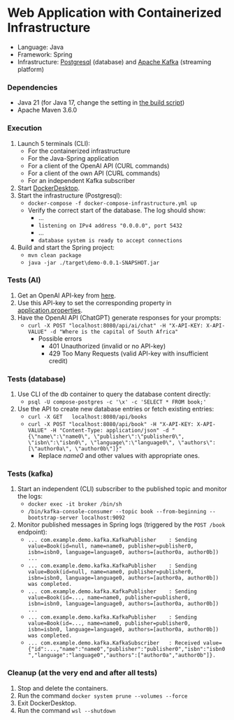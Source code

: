 # Web Application with Containerized Infrastructure
- Language: Java
- Framework: Spring
- Infrastructure: [Postgresql](https://www.postgresql.org/) (database) and [Apache Kafka](https://kafka.apache.org/) (streaming platform)

### Dependencies
- Java 21 (for Java 17, change the setting in [the build script](./pom.xml))
- Apache Maven 3.6.0

### Execution
1. Launch 5 terminals (CLI):
    - For the containerized infrastructure
    - For the Java-Spring application
    - For a client of the OpenAI API (CURL commands)
    - For a client of the own API (CURL commands)
    - For an independent Kafka subscriber
2. Start [DockerDesktop](https://www.docker.com/products/docker-desktop/).
3. Start the infrastructure (Postgresql):
    - ```docker-compose -f docker-compose-infrastructure.yml up```
    - Verify the correct start of the database. The log should show:
        - ...
        - ```listening on IPv4 address "0.0.0.0", port 5432```
        - ...
        - ```database system is ready to accept connections```
4. Build and start the Spring project:
    - ```mvn clean package```
    - ```java -jar ./target\demo-0.0.1-SNAPSHOT.jar```

### Tests (AI)
1. Get an OpenAI API-key from [here](https://platform.openai.com/api-keys).
2. Use this API-key to set the corresponding property in [application.properties](./src/main/resources/application.properties).
3. Have the OpenAI API (ChatGPT) generate responses for your prompts:
    - ```curl -X POST "localhost:8080/api/ai/chat" -H "X-API-KEY: X-API-VALUE" -d "Where is the capital of South Africa"```
        - Possible errors
            - 401 Unauthorized (invalid or no API-key) 
            - 429 Too Many Requests (valid API-key with insufficient credit) 

### Tests (database)
1. Use CLI of the db container to query the database content directly:
    - ```psql -U compose-postgres -c '\x' -c 'SELECT * FROM book;'```
2. Use the API to create new database entries or fetch existing entries:
    - ```curl -X GET   localhost:8080/api/books```
    - ```curl -X POST "localhost:8080/api/book" -H "X-API-KEY: X-API-VALUE" -H "Content-Type: application/json" -d "{\"name\":\"name0\", \"publisher\":\"publisher0\", \"isbn\":\"isbn0\", \"language\":\"language0\", \"authors\":[\"author0a\", \"author0b\"]}"```
        - Replace <i>name0</i> and other values with appropriate ones.

### Tests (kafka)
1. Start an independent (CLI) subscriber to the published topic and monitor the logs:
    - ```docker exec -it broker /bin/sh```
    - ```/bin/kafka-console-consumer --topic book --from-beginning --bootstrap-server localhost:9092```
2. Monitor published messages in Spring logs (triggered by the ```POST /book``` endpoint):
    - ```... com.example.demo.kafka.KafkaPublisher    : Sending value=Book(id=null, name=name0, publisher=publisher0, isbn=isbn0, language=language0, authors=[author0a, author0b]) ...```
    - ```... com.example.demo.kafka.KafkaPublisher    : Sending value=Book(id=null, name=name0, publisher=publisher0, isbn=isbn0, language=language0, authors=[author0a, author0b]) was completed.```
    - ```... com.example.demo.kafka.KafkaPublisher    : Sending value=Book(id=..., name=name0, publisher=publisher0, isbn=isbn0, language=language0, authors=[author0a, author0b]) ...```
    - ```... com.example.demo.kafka.KafkaPublisher    : Sending value=Book(id=..., name=name0, publisher=publisher0, isbn=isbn0, language=language0, authors=[author0a, author0b]) was completed.```
    - ```... com.example.demo.kafka.KafkaSubscriber   : Received value={"id":...,"name":"name0","publisher":"publisher0","isbn":"isbn0","language":"language0","authors":["author0a","author0b"]}.```

### Cleanup (at the very end and after all tests)
1. Stop and delete the containers.
2. Run the command ```docker system prune --volumes --force```
3. Exit DockerDesktop.
4. Run the command ```wsl --shutdown```
